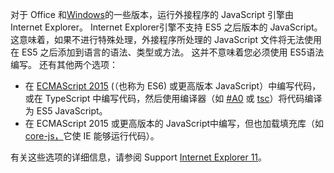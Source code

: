 对于 Office 和[Windows](../concepts/browsers-used-by-office-web-add-ins.md)的一些版本，运行外接程序的 JavaScript 引擎由 Internet Explorer。 Internet Explorer引擎不支持 ES5 之后版本的 JavaScript。 这意味着，如果不进行特殊处理，外接程序所处理的 JavaScript 文件将无法使用在 ES5 之后添加到语言的语法、类型或方法。 这并不意味着您必须使用 ES5语法编写。 还有其他两个选项：

- 在 [ECMAScript 2015](https://www.w3schools.com/Js/js_es6.asp) (（也称为 ES6) 或更高版本 JavaScript）中编写代码，或在 TypeScript 中编写代码，然后使用编译器（如 [#A0](https://babeljs.io/) 或 [tsc](https://www.typescriptlang.org/index.html)）将代码编译为 ES5 JavaScript。
- 在 ECMAScript 2015 或更高版本的 JavaScript[](https://en.wikipedia.org/wiki/Polyfill_(programming))中编写，但也加载填充库（如[core-js，](https://github.com/zloirock/core-js)它使 IE 能够运行代码）。

有关这些选项的详细信息，请参阅 Support [Internet Explorer 11](../develop/support-ie-11.md)。
